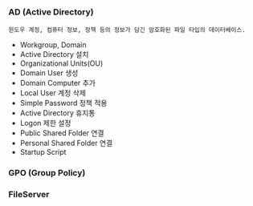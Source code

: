 
### AD (Active Directory)
```
윈도우 계정, 컴퓨터 정보, 정책 등의 정보가 담긴 암호화된 파일 타입의 데이터베이스.
```
- Workgroup, Domain
- Active Directory 설치
- Organizational Units(OU)
- Domain User 생성
- Domain Computer 추가
- Local User 계정 삭제
- Simple Password 정책 적용
- Active Directory 휴지통
- Logon 제한 설정
- Public Shared Folder 연결
- Personal Shared Folder 연결
- Startup Script

### GPO (Group Policy)

### FileServer
